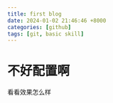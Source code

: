 ```yaml
---
title: first blog
date: 2024-01-02 21:46:46 +8000
categories: [github]
tags: [git, basic skill]
---
```


# 不好配置啊

看看效果怎么样
